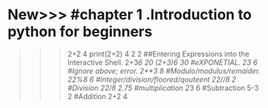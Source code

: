 # New>>> #chapter 1 .Introduction to python for beginners
>>> 2+2
4
>>> print(2+2)
4
>>> 2
2
>>> ##Entering Expressions into the Interactive Shell.
>>> 2+3*6
20
>>> (2+3)*6
30
>>> #eXPONETIAL.
>>> 2*3
6
>>> #Ignore above; error.
>>> 2**3
8
>>> #Modulo/modulus/remaider.
>>> 22%8
6
>>> #Integer/division/floored/qouteent
>>> 22//8
2
>>> #Division
>>> 22/8
2.75
>>> #multiplication
>>> 2*3
6
>>> #Subtraction
>>> 5-3
2
>>> #Addition
>>> 2+2
4
>>> 
